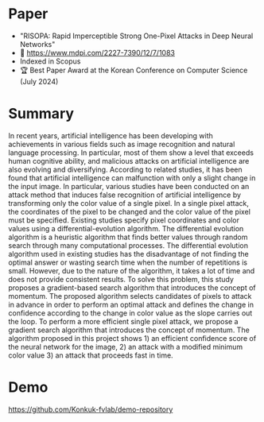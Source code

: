 # Paper
- "RISOPA: Rapid Imperceptible Strong One-Pixel Attacks in Deep Neural Networks"  
- 📎 https://www.mdpi.com/2227-7390/12/7/1083
- Indexed in Scopus
- 🏆 Best Paper Award at the Korean Conference on Computer Science (July 2024)

# Summary 

In recent years, artificial intelligence has been developing with achievements in
various fields such as image recognition and natural language processing. In
particular, most of them show a level that exceeds human cognitive ability, and
malicious attacks on artificial intelligence are also evolving and diversifying.
According to related studies, it has been found that artificial intelligence can
malfunction with only a slight change in the input image. In particular, various
studies have been conducted on an attack method that induces false recognition
of artificial intelligence by transforming only the color value of a single pixel.
In a single pixel attack, the coordinates of the pixel to be changed and the color
value of the pixel must be specified. Existing studies specify pixel coordinates and
color values using a differential-evolution algorithm. The differential evolution
algorithm is a heuristic algorithm that finds better values through random search
through many computational processes. The differential evolution algorithm
used in existing studies has the disadvantage of not finding the optimal answer
or wasting search time when the number of repetitions is small. However, due to
the nature of the algorithm, it takes a lot of time and does not provide consistent
results.
To solve this problem, this study proposes a gradient-based search algorithm
that introduces the concept of momentum. The proposed algorithm selects
candidates of pixels to attack in advance in order to perform an optimal attack
and defines the change in confidence according to the change in color value as
the slope carries out the loop. To perform a more efficient single pixel attack, we
propose a gradient search algorithm that introduces the concept of momentum.
The algorithm proposed in this project shows 1) an efficient confidence score of
the neural network for the image, 2) an attack with a modified minimum color
value 3) an attack that proceeds fast in time.

# Demo
https://github.com/Konkuk-fvlab/demo-repository


